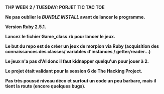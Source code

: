 <strong> THP WEEK 2 / TUESDAY: PORJET TIC TAC TOE <strong>

Ne pas oublier le *BUNDLE INSTALL* avant de lancer le programme.

Version Ruby 2.5.1.

Lancez le fichier Game_class.rb pour lancer le jeux. 

Le but du repo est de créer un jeux de morpion via Ruby (acquisition des connaissances des classes/ variables d'instances / getter/reader...)

Le jeux n'a pas d'AI donc il faut kidnapper quelqu'un pour jouer à 2.

Le projet était validant pour la session 6 de The Hacking Project.

Pas très poussé niveau déco et surtout un code un peu barbare, mais il tient la route (encore quelques bugs).
